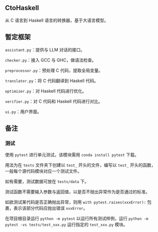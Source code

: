 ## CtoHaskell

从 C 语言到 Haskell 语言的转换器，基于大语言模型。

## 暂定框架

`assistant.py`：提供与 LLM 对话的接口。

`checker.py`：接入 GCC 与 GHC，做语法检查。

`preprocessor.py`：预处理 C 代码，提取全局变量。

`translator.py`：将 C 代码翻译到 Haskell 代码。

`optimizer.py`：对 Haskell 代码进行优化。

`verifier.py`：对 C 代码和 Haskell 代码进行对比。

`ui.py`：用户界面。

## 备注

### 测试

使用 `pytest` 进行单元测试，该模块需用 `conda install pytest` 下载。

用法为在 `tests` 文件夹下创建以 `test_` 开头的文件，编写以 `test_` 开头的函数，一般每个源代码模块对应一个测试文件。

如有需要，测试数据可放在 `tests/data` 下。

测试函数不需要输入参数与返回值，以是否不抛出异常作为是否通过的标准。

如欲测试某代码是否正确抛出异常，则用 `with pytest.raises(xxxError):` 包裹，表示该部分代码应抛出错误 `xxxError`。

在项目根目录运行 `python -m pytest` 以运行所有测试样例，运行 `python -m pytest -vs tests/test_xxx.py` 运行指定的 `test_xxx.py` 模块。